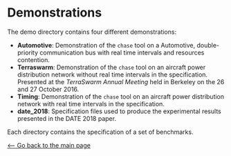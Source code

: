 # Demonstrations

The demo directory contains four different demonstrations:

- **Automotive**: Demonstration of the `chase` tool on a Automotive,
    double-priority communication bus with real time intervals and resources
    contention.
- **Terraswarm**: Demonstration of the `chase` tool on an aircraft power
    distribution network without real time intervals in the specification.
    Presented at the *TerraSwarm Annual Meeting* held in Berkeley on the 
    26 and 27 October 2016.
- **Timing**: Demonstration of the `chase` tool on an aircraft power
    distribution network with real time intervals in the specification.
- **date_2018**: Specification files used to produce the experimental results
    presented in the DATE 2018 paper.

Each directory contains the specification of a set of benchmarks.


[<-- Go back to the main page][HOME]

[HOME]: ../../README.md
